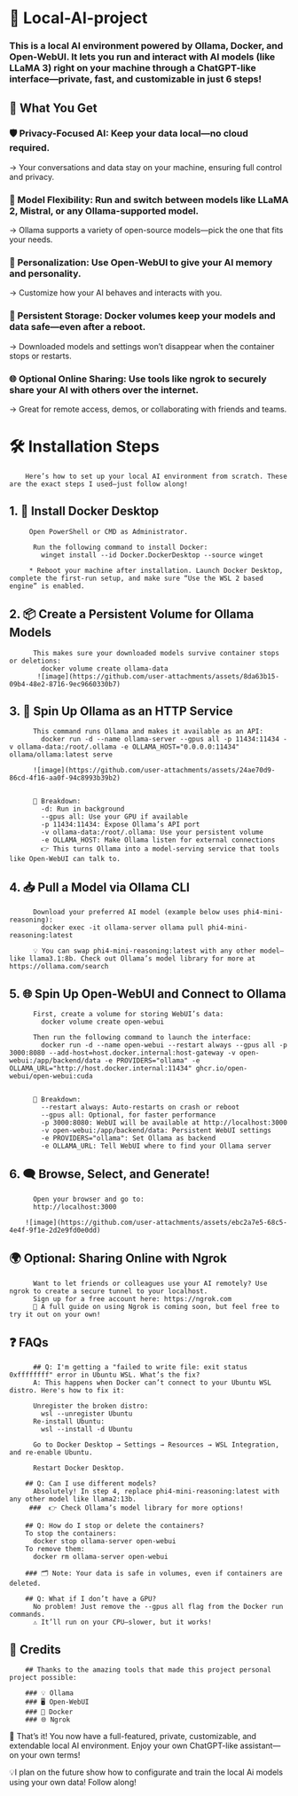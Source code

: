 # 🚀 Local-AI-project
### This is a local AI environment powered by Ollama, Docker, and Open-WebUI. It lets you run and interact with AI models (like LLaMA 3) right on your machine through a ChatGPT-like interface—private, fast, and customizable in just 6 steps!


##  🎯 What You Get
### 🛡️ Privacy-Focused AI: Keep your data local—no cloud required.
  → Your conversations and data stay on your machine, ensuring full control and privacy.
  

###  🧠 Model Flexibility: Run and switch between models like LLaMA 2, Mistral, or any Ollama-supported model.
 → Ollama supports a variety of open-source models—pick the one that fits your needs.


###  🧩 Personalization: Use Open-WebUI to give your AI memory and personality.
  → Customize how your AI behaves and interacts with you.


###  💾 Persistent Storage: Docker volumes keep your models and data safe—even after a reboot.
 → Downloaded models and settings won’t disappear when the container stops or restarts.
 

###  🌐 Optional Online Sharing: Use tools like ngrok to securely share your AI with others over the internet.
  → Great for remote access, demos, or collaborating with friends and teams.




# 🛠️ Installation Steps
        Here’s how to set up your local AI environment from scratch. These are the exact steps I used—just follow along!


## 1. 🔧 Install Docker Desktop
         Open PowerShell or CMD as Administrator.
          
          Run the following command to install Docker:
            winget install --id Docker.DockerDesktop --source winget
          
         * Reboot your machine after installation. Launch Docker Desktop, complete the first-run setup, and make sure “Use the WSL 2 based engine” is enabled. 



## 2. 📦 Create a Persistent Volume for Ollama Models
          This makes sure your downloaded models survive container stops or deletions:  
            docker volume create ollama-data
           ![image](https://github.com/user-attachments/assets/8da63b15-09b4-48e2-8716-9ec9660330b7)



## 3. 🤖 Spin Up Ollama as an HTTP Service
          This command runs Ollama and makes it available as an API:
            docker run -d --name ollama-server --gpus all -p 11434:11434 -v ollama-data:/root/.ollama -e OLLAMA_HOST="0.0.0.0:11434" ollama/ollama:latest serve
           
          ![image](https://github.com/user-attachments/assets/24ae70d9-86cd-4f16-aa0f-94c8993b39b2)


          📘 Breakdown:  
            -d: Run in background  
            --gpus all: Use your GPU if available  
            -p 11434:11434: Expose Ollama’s API port  
            -v ollama-data:/root/.ollama: Use your persistent volume  
            -e OLLAMA_HOST: Make Ollama listen for external connections  
            👉 This turns Ollama into a model-serving service that tools like Open-WebUI can talk to.

    

## 4. 📥 Pull a Model via Ollama CLI
          Download your preferred AI model (example below uses phi4-mini-reasoning):  
            docker exec -it ollama-server ollama pull phi4-mini-reasoning:latest
           
          💡 You can swap phi4-mini-reasoning:latest with any other model—like llama3.1:8b. Check out Ollama’s model library for more at https://ollama.com/search

## 5. 🌐 Spin Up Open-WebUI and Connect to Ollama
          First, create a volume for storing WebUI’s data:
            docker volume create open-webui
          
          Then run the following command to launch the interface:
            docker run -d --name open-webui --restart always --gpus all -p 3000:8080 --add-host=host.docker.internal:host-gateway -v open-webui:/app/backend/data -e PROVIDERS="ollama" -e OLLAMA_URL="http://host.docker.internal:11434" ghcr.io/open-webui/open-webui:cuda
        
          
          📘 Breakdown:  
            --restart always: Auto-restarts on crash or reboot  
            --gpus all: Optional, for faster performance  
            -p 3000:8080: WebUI will be available at http://localhost:3000  
            -v open-webui:/app/backend/data: Persistent WebUI settings  
            -e PROVIDERS="ollama": Set Ollama as backend  
            -e OLLAMA_URL: Tell WebUI where to find your Ollama server
        


## 6. 🗨️ Browse, Select, and Generate!
          Open your browser and go to:
          http://localhost:3000
        
        ![image](https://github.com/user-attachments/assets/ebc2a7e5-68c5-4e4f-9f1e-2d2e9fd0e0dd)

## 🌍 Optional: Sharing Online with Ngrok
          Want to let friends or colleagues use your AI remotely? Use ngrok to create a secure tunnel to your localhost.  
          Sign up for a free account here: https://ngrok.com    
          📝 A full guide on using Ngrok is coming soon, but feel free to try it out on your own!



## ❓ FAQs

          ## Q: I'm getting a "failed to write file: exit status 0xffffffff" error in Ubuntu WSL. What’s the fix?
          A: This happens when Docker can’t connect to your Ubuntu WSL distro. Here's how to fix it:
          
          Unregister the broken distro:
            wsl --unregister Ubuntu
          Re-install Ubuntu:
            wsl --install -d Ubuntu
          
          Go to Docker Desktop → Settings → Resources → WSL Integration, and re-enable Ubuntu.
          
          Restart Docker Desktop.
        
        ## Q: Can I use different models?
          Absolutely! In step 4, replace phi4-mini-reasoning:latest with any other model like llama2:13b.
         ###  👉 Check Ollama’s model library for more options!
        
        ## Q: How do I stop or delete the containers?
        To stop the containers:
          docker stop ollama-server open-webui
        To remove them:
          docker rm ollama-server open-webui
          
        ### 🗂️ Note: Your data is safe in volumes, even if containers are deleted.
        
        ## Q: What if I don’t have a GPU?
          No problem! Just remove the --gpus all flag from the Docker run commands.
          ⚠️ It’ll run on your CPU—slower, but it works!

##  👏 Credits
        ## Thanks to the amazing tools that made this project personal project possible:
        
        ### 💡 Ollama
        ### 🖥️ Open-WebUI
        ### 🐳 Docker
        ### 🌐 Ngrok

💬 That’s it! You now have a full-featured, private, customizable, and extendable local AI environment. Enjoy your own ChatGPT-like assistant—on your own terms!

💡I plan on the future show how to configurate and train the local Ai models using your own data! Follow along!
